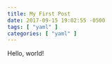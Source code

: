 ```yaml
---
title: My First Post
date: 2017-09-15 19:02:55 -0500
tags: [ "yaml" ]
categories: [ "yaml" ]
---
```

Hello, world!
